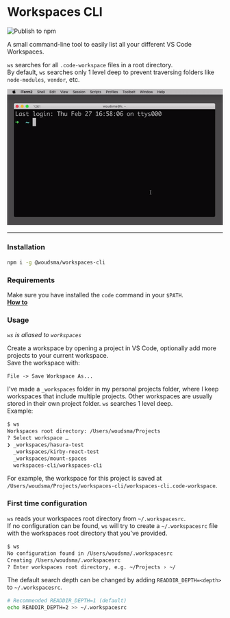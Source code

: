# Workspaces CLI  
![Publish to npm](https://github.com/woudsma/workspaces-cli/workflows/Publish%20to%20npm/badge.svg?branch=master)  

A small command-line tool to easily list all your different VS Code Workspaces.  

`ws` searches for all `.code-workspace` files in a root directory.  
By default, `ws` searches only 1 level deep to prevent traversing folders like `node-modules`, `vendor`, etc.

![workspaces-cli-demo](assets/workspace-cli-demo.gif)

---
### Installation
```sh
npm i -g @woudsma/workspaces-cli
```

### Requirements
Make sure you have installed the `code` command in your `$PATH`.  
**[How to](https://code.visualstudio.com/docs/setup/mac#_launching-from-the-command-line)**

### Usage
_`ws` is aliased to `workspaces`_  

Create a workspace by opening a project in VS Code, optionally add more projects to your current workspace.  
Save the workspace with:  
```
File -> Save Workspace As...
```

I've made a `_workspaces` folder in my personal projects folder, where I keep workspaces that include multiple projects. Other workspaces are usually stored in their own project folder. `ws` searches 1 level deep.  
Example:
```
$ ws
Workspaces root directory: /Users/woudsma/Projects
? Select workspace …
❯ _workspaces/hasura-test
  _workspaces/kirby-react-test
  _workspaces/mount-spaces
  workspaces-cli/workspaces-cli
```
For example, the workspace for this project is saved at `/Users/woudsma/Projects/workspaces-cli/workspaces-cli.code-workspace`.

### First time configuration
`ws` reads your workspaces root directory from `~/.workspacesrc`.  
If no configuration can be found, `ws` will try to create a `~/.workspacesrc` file with the workspaces root directory that you've provided.  
```
$ ws
No configuration found in /Users/woudsma/.workspacesrc
Creating /Users/woudsma/.workspacesrc
? Enter workspaces root directory, e.g. ~/Projects › ~/
```

The default search depth can be changed by adding `READDIR_DEPTH=<depth>` to `~/.workspacesrc`.
```sh
# Recommended READDIR_DEPTH=1 (default)
echo READDIR_DEPTH=2 >> ~/.workspacesrc
```
